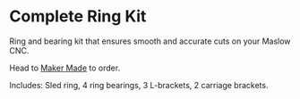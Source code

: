 # Complete Ring Kit

Ring and bearing kit that ensures smooth and accurate cuts on your Maslow CNC.

Head to [Maker Made](http://www.makermade.com/shop) to order.

Includes: Sled ring, 4 ring bearings, 3 L-brackets, 2 carriage brackets.
